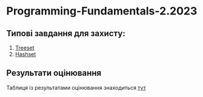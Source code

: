 # Programming-Fundamentals-2.2023

## Типові завдання для захисту:
1. [Treeset](./Sample%20tasks/L1.%20Treeset.md)
2. [Hashset](./Sample%20tasks/L2.%20Hashset.md)

## Результати оцінювання

Таблиця із результатами оцінювання знаходиться [тут](https://docs.google.com/spreadsheets/d/1PHkTytemQNAk7nw0G4B0fyS7uglnGK3-3OQ_Hrbebek/edit?usp=sharing)
